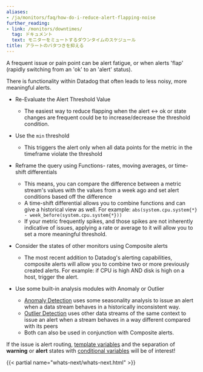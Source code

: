 ```yaml
---
aliases:
- /ja/monitors/faq/how-do-i-reduce-alert-flapping-noise
further_reading:
- link: /monitors/downtimes/
  tag: ドキュメント
  text: モニターをミュートするダウンタイムのスケジュール
title: アラートのバタつきを抑える
---
```


A frequent issue or pain point can be alert fatigue, or when alerts 'flap' (rapidly switching from an 'ok' to an 'alert' status).

There is functionality within Datadog that often leads to less noisy, more meaningful alerts.

* Re-Evaluate the Alert Threshold Value
    * The easiest way to reduce flapping when the alert <-> ok or state changes are frequent could be to increase/decrease the threshold condition.
* Use the `min` threshold
    * This triggers the alert only when all data points for the metric in the timeframe violate the threshold

* Reframe the query using Functions- rates, moving averages, or time-shift differentials
    * This means, you can compare the difference between a metric stream's values with the values from a week ago and set alert conditions based off the difference
    * A time-shift differential allows you to combine functions and can give a historical view as well. For example:
 `abs(system.cpu.system{*} - week_before(system.cpu.system{*}))`
    * If your metric frequently spikes, and those spikes are not inherently indicative of issues, applying a rate or average to it will allow you to set a more meaningful threshold.

* Consider the states of other monitors using Composite alerts
    * The most recent addition to Datadog's alerting capabilities, composite alerts will allow you to combine two or more previously created alerts.
    For example: if CPU is high AND disk is high on a host, trigger the alert.

* Use some built-in analysis modules with Anomaly or Outlier
    * [Anomaly Detection][2] uses some seasonality analysis to issue an alert when a data stream behaves in a historically inconsistent way.
    * [Outlier Detection][3] uses other data streams of the same context to issue an alert when a stream behaves in a way different compared with its peers
    * Both can also be used in conjunction with Composite alerts.

If the issue is alert routing, [template variables][4] and the separation of **warning** or **alert** states with [conditional variables][5] will be of interest!

{{< partial name="whats-next/whats-next.html" >}}

[2]: /ja/monitors/types/anomaly/
[3]: /ja/monitors/types/outlier/
[4]: /ja/monitors/notify/variables/?tab=is_alert#template-variables
[5]: /ja/monitors/notify/variables/?tab=is_alert#conditional-variables